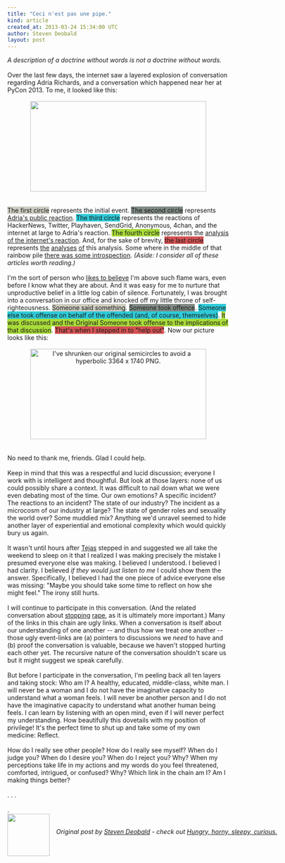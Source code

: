 ```yaml
---
title: "Ceci n'est pas une pipe."
kind: article
created_at: 2013-03-24 15:34:00 UTC
author: Steven Deobald
layout: post
---
```

<div dir="ltr" style="text-align: left;" trbidi="on"><i>A description of a doctrine without words is not a doctrine without words.</i><br /><br />Over the last few days, the internet saw a layered explosion of conversation regarding Adria Richards, and a conversation which happened near her at PyCon 2013. To me, it looked like this:<br /><br /><div class="separator" style="clear: both; text-align: center;"></div><div class="separator" style="clear: both; text-align: center;"><a href="http://4.bp.blogspot.com/-u8m27POW2PM/UU1LOzsBP8I/AAAAAAAAEtQ/494RWX2SjWQ/s1600/adria-layers-02.png" imageanchor="1" style="margin-left: 1em; margin-right: 1em;"><img border="0" height="205" src="http://4.bp.blogspot.com/-u8m27POW2PM/UU1LOzsBP8I/AAAAAAAAEtQ/494RWX2SjWQ/s400/adria-layers-02.png" width="400" /></a></div><br /><br /><span style="background-color: #cdcdc1;">The first circle</span> represents the initial event. <span style="background-color: #818b85;">The second circle</span> represents <a href="https://twitter.com/adriarichards/status/313417655879102464" target="_blank">Adria's public reaction</a>. <span style="background-color: #2fcad8;">The third circle</span> represents the reactions of HackerNews, Twitter, Playhaven, SendGrid, Anonymous, 4chan, and the internet at large to Adria's reaction. <span style="background-color: #a9dc3a;">The fourth circle</span> represents the <a href="http://amandablumwords.wordpress.com/2013/03/21/3/" target="_blank">analysis of the internet's reaction</a>. And, for the sake of brevity, <span style="background-color: #d45354;">the last circle</span> represents <a href="http://www.forbes.com/sites/deannazandt/2013/03/22/why-asking-what-adria-richards-could-have-done-differently-is-the-wrong-question/" target="_blank">the</a> <a href="http://www.technologywoman.com/2013/03/24/digging-beneath-the-surface-that-amanda-blum-article-on-adria-richards-is-not-what-it-seems/" target="_blank">analyses</a> <a href="http://www.dogsandshoes.com/2013/03/adria.html" target="_blank">of</a> this analysis. Some where in the middle of that rainbow pile <a href="http://julieannhorvath.com/2013/03/22/there-is-no-emoji-for-martyrdom" target="_blank">there was some introspection</a>. <i>(Aside: I consider all of these articles worth reading.)</i><br /><br />I'm the sort of person who&nbsp;<a href="https://twitter.com/deobald/status/314935742881218560" target="_blank">likes to believe</a> I'm above such flame wars, even before I know what they are about. And it was easy for me to nurture that unproductive belief in a little log cabin of silence. Fortunately, I was brought into a conversation in our office and knocked off my little throne of self-righteousness. <span style="background-color: #cdcdc1;">Someone said something</span>. <span style="background-color: #818b85;">Someone took offence</span>. <span style="background-color: #2fcad8;">Someone else took offense on behalf of the offended (and, of course, themselves)</span>. <span style="background-color: #a9dc3a;">It was discussed and the Original Someone took offense to the implications of that discussion</span>. <span style="background-color: #d45354;">That's when I stepped in to "help out"</span>. Now our picture looks like this:<br /><br /><div class="separator" style="clear: both; text-align: center;"></div><div class="separator" style="clear: both; text-align: center;"><a href="http://1.bp.blogspot.com/-kWTX6GrXfWM/UU77YR3FngI/AAAAAAAAEuA/EK5SMPQuxPY/s1600/adria-layers-03-nested.png" imageanchor="1" style="margin-left: 1em; margin-right: 1em;"><img alt="I've shrunken our original semicircles to avoid a hyperbolic 3364 x 1740 PNG." border="0" height="205" src="http://1.bp.blogspot.com/-kWTX6GrXfWM/UU77YR3FngI/AAAAAAAAEuA/EK5SMPQuxPY/s400/adria-layers-03-nested.png" width="400" /></a></div><br /><br />No need to thank me, friends. Glad I could help.<br /><br />Keep in mind that this was a respectful and lucid discussion; everyone I work with is intelligent and thoughtful. But look at those layers: none of us could possibly share a context. It was difficult to nail down what we were even debating most of the time. Our own emotions? A specific incident? The reactions to an incident? The state of our industry? The incident as a microcosm of our industry at large? The state of gender roles and sexuality the world over? Some muddied mix? Anything we'd unravel seemed to hide another layer of experiential and emotional complexity which would quickly bury us again.<br /><br />It wasn't until hours after <a href="https://twitter.com/tdinkar" target="_blank">Tejas</a> stepped in and suggested we all take the weekend to sleep on it that I realized I was making precisely the mistake I presumed everyone else was making. I believed I understood. I believed I had clarity. I believed <i>if they would just listen to me</i> I could show them the answer. Specifically, I believed I had the one piece of advice everyone else was missing: "Maybe you should take some time to reflect on how she might feel." The irony still hurts.<br /><br />I will continue to participate in this conversation. (And the related conversation about <a href="http://www.askmoxie.org/2013/03/a-letter-to-my-sons-about-stopping-rape.html" target="_blank">stopping</a> <a href="http://accidentaldevotional.com/2013/03/19/the-day-i-taught-how-not-to-rape/" target="_blank">rape</a>, as it is ultimately more important.) Many of the links in this chain are ugly links. When a conversation is itself about our understanding of one another -- and thus how we treat one another -- those ugly event-links are (a) pointers to discussions we <i>need</i> to have and (b) proof the conversation is valuable, because we haven't stopped hurting each other yet. The recursive nature of the conversation shouldn't scare us but it might suggest we speak carefully.<br /><br />But before I participate in the conversation, I'm peeling back all ten layers and taking stock: Who am I? A healthy, educated, middle-class, white man. I will never be a woman and I do not have the imaginative capacity to understand what a woman feels. I will never be another person and I do not have the imaginative capacity to understand what another human being feels. I can learn by listening with an open mind, even if I will never perfect my understanding. How beautifully this dovetails with my position of privilege! It's the perfect time to shut up and take some of my own medicine: Reflect.<br /><br />How do I really see other people? How do I really see myself? When do I judge you? When do I desire you? When do I reject you? Why? When my perceptions take life in my actions and my words do you feel threatened, comforted, intrigued, or confused? Why? Which link in the chain am I? Am I making things better?<br /><br />. . .<br /><br />.</div><div class="author">
  <img src="http://nilenso.com/people/steven-200.png" style="width: 96px; height: 96;">
  <span style="position: absolute; padding: 32px 15px;">
    <i>Original post by <a href="http://twitter.com/">Steven Deobald</a> - check out <a href="http://blog.deobald.ca/">Hungry, horny, sleepy, curious.</a></i>
  </span>
</div>
